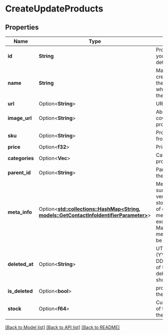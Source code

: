 # CreateUpdateProducts

## Properties

Name | Type | Description | Notes
------------ | ------------- | ------------- | -------------
**id** | **String** | Product ID for which you requested the details | 
**name** | **String** | Mandatory in case of creation**. Name of the product for which you requested the details | 
**url** | Option<**String**> | URL to the product | [optional]
**image_url** | Option<**String**> | Absolute URL to the cover image of the product | [optional]
**sku** | Option<**String**> | Product identifier from the shop | [optional]
**price** | Option<**f32**> | Price of the product | [optional]
**categories** | Option<**Vec<String>**> | Category ID-s of the product | [optional]
**parent_id** | Option<**String**> | Parent product id of the product | [optional]
**meta_info** | Option<[**std::collections::HashMap<String, models::GetContactInfoIdentifierParameter>**](getContactInfo_identifier_parameter.md)> | Meta data of product such as description, vendor, producer, stock level. The size of cumulative metaInfo shall not exceed **1000 KB**. Maximum length of metaInfo object can be 20. | [optional]
**deleted_at** | Option<**String**> | UTC date-time (YYYY-MM-DDTHH:mm:ss.SSSZ) of the product deleted from the shop's database | [optional]
**is_deleted** | Option<**bool**> | product deleted from the shop's database | [optional]
**stock** | Option<**f64**> | Current stock value of the product from the shop's database | [optional]

[[Back to Model list]](../README.md#documentation-for-models) [[Back to API list]](../README.md#documentation-for-api-endpoints) [[Back to README]](../README.md)


